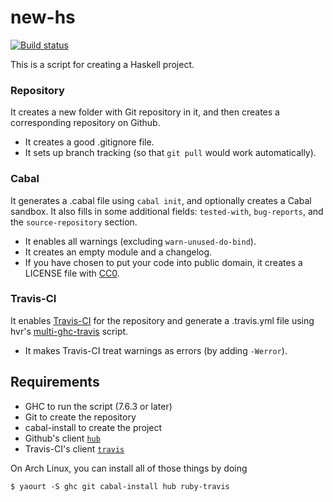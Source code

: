 # new-hs

[![Build status](https://secure.travis-ci.org/aelve/new-hs.svg)](http://travis-ci.org/aelve/new-hs)

This is a script for creating a Haskell project.

### Repository

It creates a new folder with Git repository in it, and then creates a corresponding repository on Github.

  * It creates a good .gitignore file.
  * It sets up branch tracking (so that `git pull` would work automatically).

### Cabal

It generates a .cabal file using `cabal init`, and optionally creates a Cabal sandbox. It also fills in some additional fields: `tested-with`, `bug-reports`, and the `source-repository` section.

  * It enables all warnings (excluding `warn-unused-do-bind`).
  * It creates an empty module and a changelog.
  * If you have chosen to put your code into public domain, it creates a LICENSE file with [CC0](https://creativecommons.org/publicdomain/zero/1.0/legalcode).

### Travis-CI

It enables [Travis-CI](http://travis-ci.org/) for the repository and generate a .travis.yml file using hvr's [multi-ghc-travis](https://github.com/hvr/multi-ghc-travis) script.

  * It makes Travis-CI treat warnings as errors (by adding `-Werror`).

## Requirements

* GHC to run the script (7.6.3 or later)
* Git to create the repository
* cabal-install to create the project
* Github's client [`hub`](https://github.com/github/hub)
* Travis-CI's client [`travis`](https://github.com/travis-ci/travis.rb)

On Arch Linux, you can install all of those things by doing

    $ yaourt -S ghc git cabal-install hub ruby-travis
